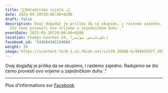 ```yaml
---
title: 🍫🍪Omladinsko sijelo ☕️🍩
date: 2025-05-10T20:00:00+0200
draft: false
description: Ovaj događaj je prilika da se okupimo, i rastemo zajedno. Radujemo se
  što ćemo provesti ovo vrijeme u zajedničkom duhu .”
eventDate: 2025-05-10T20:00:00+0200
location: Champs-Courbes 24, ‏إيكوبلينس‏، ‏سويسرا‏
facebook_id: '543664342124666'
weight: 30
image: https://scontent-lhr8-1.xx.fbcdn.net/v/t39.30808-6/494655977_999846225609310_4487878895912218163_n.jpg?_nc_cat=107&ccb=1-7&_nc_sid=9e60e4&_nc_ohc=VtKdv_oefsYQ7kNvwGlNmJL&_nc_oc=Admn4Cn8-_UjOI-3bALUtyLC9wf7haEliBHrcMjuRU94O2Qx5yUM0iEbHKKeUIKufew&_nc_zt=23&_nc_ht=scontent-lhr8-1.xx&edm=ABTKTjYEAAAA&_nc_gid=RPFZBkwwfVHJerhf3EQdUw&oh=00_AfeNn6FZe53tJBlsJ6k-XI0OHlwdt0fxhQDNm75f3foPFQ&oe=68EB9B98
---
```


Ovaj događaj je prilika da se okupimo, i rastemo zajedno. Radujemo se što ćemo provesti ovo vrijeme u zajedničkom duhu .”

---

Plus d'informations sur [Facebook](https://facebook.com/events/543664342124666)